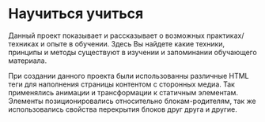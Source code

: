 # Научиться учиться

Данный проект показывает и рассказывает о возможных практиках/техниках и опыте в обучении.
Здесь Вы найдете какие техники, принципы и методы существуют в изучении и запоминании обучающего материала.

При создании данного проекта были использованны различные HTML теги для наполнения страницы контентом с сторонных медиа. Так применялись анимации и трансформации к статичным элементам.
Элементы позиционировались относительно блокам-родителям, так же использовались свойства перекрытия блоков друг друга и другие.
